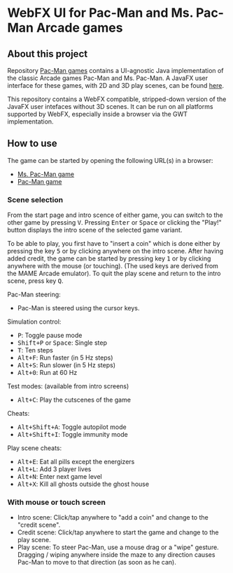 # WebFX UI for Pac-Man and Ms. Pac-Man Arcade games

## About this project

Repository [Pac-Man games](https://github.com/armin-reichert/pacman-basic) contains a UI-agnostic
Java implementation of the classic Arcade games Pac-Man and Ms. Pac-Man. A JavaFX user interface for these games, with
2D and 3D play scenes, can be found [here](https://github.com/armin-reichert/pacman-javafx).

This repository contains a WebFX compatible, stripped-down version of the JavaFX user intefaces without 3D scenes. 
It can be run on all platforms supported by WebFX, especially inside a browser via the GWT implementation.

## How to use

The game can be started by opening the following URL(s) in a browser:
- [Ms. Pac-Man game](https://mspacman.webfx.dev)
- [Pac-Man game](https://pacman.webfx.dev)

### Scene selection

From the start page and intro scence of either game, you can switch to the other game by pressing <kbd>V</kbd>. Pressing <kbd>Enter</kbd> or <kbd>Space</kbd> or clicking the "Play!"
button displays the intro scene of the selected game variant.

To be able to play, you first have to "insert a coin" which is done either by pressing the key <kbd>5</kbd> or by clicking anywhere on the intro scene. After having added credit, the game can be started by pressing key <kbd>1</kbd> or by clicking anywhere with the mouse (or touching). (The used keys are derived from the MAME Arcade emulator). To quit the play scene and return to the intro scene, press key <kbd>Q</kbd>.

Pac-Man steering:
- Pac-Man is steered using the cursor keys.

Simulation control:
- <kbd>P</kbd>: Toggle pause mode
- <kbd>Shift+P</kbd> or <kbd>Space</kbd>: Single step
- <kbd>T</kbd>: Ten steps
- <kbd>Alt+F</kbd>: Run faster (in 5 Hz steps)
- <kbd>Alt+S</kbd>: Run slower (in 5 Hz steps)
- <kbd>Alt+0</kbd>: Run at 60 Hz

Test modes: (available from intro screens)
- <kbd>Alt+C</kbd>: Play the cutscenes of the game

Cheats:
- <kbd>Alt+Shift+A</kbd>: Toggle autopilot mode
- <kbd>Alt+Shift+I</kbd>: Toggle immunity mode

Play scene cheats:
- <kbd>Alt+E</kbd>: Eat all pills except the energizers
- <kbd>Alt+L</kbd>: Add 3 player lives
- <kbd>Alt+N</kbd>: Enter next game level
- <kbd>Alt+X</kbd>: Kill all ghosts outside the ghost house

### With mouse or touch screen

- Intro scene:  Click/tap anywhere to "add a coin" and change to the "credit scene".
- Credit scene: Click/tap anywhere to start the game and change to the play scene.
- Play scene:   To steer Pac-Man, use a mouse drag or a "wipe" gesture. Dragging / wiping anywhere inside the maze to any direction causes Pac-Man to move to that direction (as soon as he can).

